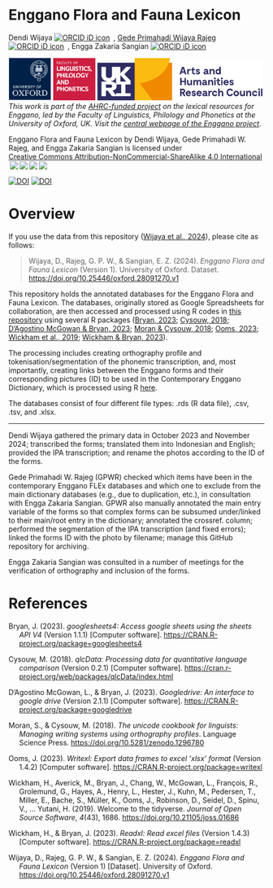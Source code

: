 Enggano Flora and Fauna Lexicon
================
Dendi Wijaya
<a itemprop="sameAs" content="https://orcid.org/0000-0002-8767-9364" href="https://orcid.org/0000-0002-8767-9364" target="orcid.widget" rel="noopener noreferrer" style="vertical-align:top;"><img src="https://orcid.org/sites/default/files/images/orcid_16x16.png" style="width:1em;margin-right:.5em;" alt="ORCID iD icon"></a>,
[Gede Primahadi Wijaya
Rajeg](https://www.ling-phil.ox.ac.uk/people/gede-rajeg)
<a itemprop="sameAs" content="https://orcid.org/0000-0002-2047-8621" href="https://orcid.org/0000-0002-2047-8621" target="orcid.widget" rel="noopener noreferrer" style="vertical-align:top;"><img src="https://orcid.org/sites/default/files/images/orcid_16x16.png" style="width:1em;margin-right:.5em;" alt="ORCID iD icon"></a>,
Engga Zakaria Sangian
<a itemprop="sameAs" content="https://orcid.org/0009-0000-8802-6819" href="https://orcid.org/0009-0000-8802-6819" target="orcid.widget" rel="noopener noreferrer" style="vertical-align:top;"><img src="https://orcid.org/sites/default/files/images/orcid_16x16.png" style="width:1em;margin-right:.5em;" alt="ORCID iD icon"></a>

<!-- README.md is generated from README.Rmd. Please edit that file -->
<!-- badges: start -->

[<img
src="https://raw.githubusercontent.com/engganolang/digitised-holle-list/main/file-oxweb-logo.gif"
width="84" alt="The University of Oxford" />](https://www.ox.ac.uk/)
[<img
src="https://raw.githubusercontent.com/engganolang/digitised-holle-list/main/file-lingphil.png"
width="83"
alt="Faculty of Linguistics, Philology and Phonetics, the University of Oxford" />](https://www.ling-phil.ox.ac.uk/)
[<img
src="https://raw.githubusercontent.com/engganolang/digitised-holle-list/main/file-ahrc.png"
width="325" alt="Arts and Humanities Research Council (AHRC)" />](https://www.ukri.org/councils/ahrc/)
</br>*This work is part of the [AHRC-funded
project](https://gtr.ukri.org/projects?ref=AH%2FW007290%2F1) on the
lexical resources for Enggano, led by the Faculty of Linguistics,
Philology and Phonetics at the University of Oxford, UK. Visit the
[central webpage of the Enggano
project](https://enggano.ling-phil.ox.ac.uk/)*.

<p xmlns:cc="http://creativecommons.org/ns#" xmlns:dct="http://purl.org/dc/terms/">

<span property="dct:title">Enggano Flora and Fauna Lexicon</span> by
<span property="cc:attributionName">Dendi Wijaya, Gede Primahadi W.
Rajeg, and Engga Zakaria Sangian</span> is licensed under
<a href="https://creativecommons.org/licenses/by-nc-sa/4.0/?ref=chooser-v1" target="_blank" rel="license noopener noreferrer" style="display:inline-block;">Creative
Commons Attribution-NonCommercial-ShareAlike 4.0
International<img src="https://mirrors.creativecommons.org/presskit/icons/cc.svg?ref=chooser-v1" style="height:22px!important;margin-left:3px;vertical-align:text-bottom;"/><img src="https://mirrors.creativecommons.org/presskit/icons/by.svg?ref=chooser-v1" style="height:22px!important;margin-left:3px;vertical-align:text-bottom;"/><img src="https://mirrors.creativecommons.org/presskit/icons/nc.svg?ref=chooser-v1" style="height:22px!important;margin-left:3px;vertical-align:text-bottom;"/><img src="https://mirrors.creativecommons.org/presskit/icons/sa.svg?ref=chooser-v1" style="height:22px!important;margin-left:3px;vertical-align:text-bottom;"/></a>

</p>

[![DOI](https://zenodo.org/badge/DOI/10.5281/zenodo.14553651.svg)](https://doi.org/10.5281/zenodo.14553651)
[![DOI](https://img.shields.io/badge/doi-10.25446/oxford.28091270-blue.svg?style=flat&labelColor=whitesmoke&logo=data%3Aimage%2Fpng%3Bbase64%2CiVBORw0KGgoAAAANSUhEUgAAAB8AAAAfCAYAAAAfrhY5AAAJsklEQVR42qWXd1DTaRrHf%2BiB2Hdt5zhrAUKz4IKEYu9IGiGFFJJQ0gkJCAKiWFDWBRdFhCQUF3UVdeVcRQEBxUI3yY9iEnQHb3bdW1fPubnyz%2F11M7lvEHfOQee2ZOYzPyDv%2B3yf9%2Fk95YX4fx%2BltfUt08GcFEuPR4U9hDDZ%2FVngIlhb%2FSiI6InkTgLzgDcgfvtnovhH4BzoVlrbwr55QnhCtBW4QHXnFrZbPBaQoBh4%2FSYH2EnpBEtqcDMVzB93wA%2F8AFwa23XFGcc8CkT3mxz%2BfXWtq9T9IQlLIXYEuHojudb%2BCM7Hgdq8ydi%2FAHiBXyY%2BLjwFlAEnS6Jnar%2FvnQVhvdzasad0eKvWZKe8hvDB2ofLZ%2FZEcWsh%2BhyIuyO5Bxs2iZIE4nRv7NWAb0EO8AC%2FWPxjYAWuOEX2MSXZVgPxzmRL3xKz3ScGpx6p6QnOx4mDIFqO0w6Q4fEhO5IzwxlSwyD2FYHzwAW%2BAZ4fEsf74gCumykwNHskLM7taQxLYjjIyy8MUtraGhTWdkfhkFJqtvuVl%2F9l2ZquDfEyrH8B0W06nnpH3JtIyRGpH1iJ6SfxDIHjRXHJmdQjLpfHeN54gnfFx4W9QRnovx%2FN20aXZeTD2J84hn3%2BqoF2Tqr14VqTPUCIcP%2B5%2Fly4qC%2BUL3sYxSvNj1NwsVYPsWdMUfomsdkYm3Tj0nbV0N1wRKwFe1MgKACDIBdMAhPE%2FwicwNWxll8Ag40w%2BFfhibJkGHmutjYeQ8gVlaN%2BjO51nDysa9TwNUFMqaGbKdRJZFfOJSp6mkRKsv0rRIpEVWjAvyFkxNOEpwvcAVPfEe%2Bl8ojeNTx3nXLBcWRrYGxSRjDEk0VlpxYrbe1ZmaQ5xuT0u3r%2B2qe5j0J5uytiZPGsRL2Jm32AldpxPUNJ3jmmsN4x62z1cXrbedXBQf2yvIFCeZrtyicZZG2U2nrrBJzYorI2EXLrvTfCSB43s41PKEvbZDEfQby6L4JTj%2FfIwam%2B4%2BwucBu%2BDgNK05Nle1rSt9HvR%2FKPC4U6LTfvUIaip1mjIa8fPzykii23h2eanT57zQ7fsyYH5QjywwlooAUcAdOh5QumgTHx6aAO7%2FL52eaQNEShrxfhL6albEDmfhGflrsT4tps8gTHNOJbeDeBlt0WJWDHSgxs6cW6lQqyg1FpD5ZVDfhn1HYFF1y4Eiaqa18pQf3zzYMBhcanlBjYfgWNayAf%2FASOgklu8bmgD7hADrk4cRlOL7NSOewEcbqSmaivT33QuFdHXj5sdvjlN5yMDrAECmdgDWG2L8P%2BAKLs9ZLZ7dJda%2BB4Xl84t7QvnKfvpXJv9obz2KgK8dXyqISyV0sXGZ0U47hOA%2FAiigbEMECJxC9aoKp86re5O5prxOlHkcksutSQJzxZRlPZmrOKhsQBF5zEZKybUC0vVjG8PqOnhOq46qyDTDnj5gZBriWCk4DvXrudQnXQmnXblebhAC2cCB6zIbM4PYgGl0elPSgIf3iFEA21aLdHYLHUQuVkpgi02SxFdrG862Y8ymYGMvXDzUmiX8DS5vKZyZlGmsSgQqfLub5RyLNS4zfDiZc9Edzh%2FtCE%2BX8j9k%2FqWB071rcZyMImne1SLkL4GRw4UPHMV3jjwEYpPG5uW5fAEot0aTSJnsGAwHJi2nvF1Y5OIqWziVCQd5NT7t6Q8guOSpgS%2Fa1dSRn8JGGaCD3BPXDyQRG4Bqhu8XrgAp0yy8DMSvvyVXDgJcJTcr1wQ2BvFKf65jqhvmxXUuDpGBlRvV36XvGjQzLi8KAKT2lYOnmxQPGorURSV0NhyTIuIyqOmKTMhQ%2BieEsgOgpc4KBbfDM4B3SIgFljvfHF6cef7qpyLBXAiQcXvg5l3Iunp%2FWv4dH6qFziO%2BL9PbrimQ9RY6MQphEfGUpOmma7KkGzuS8sPUFnCtIYcKCaI9EXo4HlQLgGrBjbiK5EqMj2AKWt9QWcIFMtnVvQVDQV9lXJJqdPVtUQpbh6gCI2Ov1nvZts7yYdsnvRgxiWFOtNJcOMVLn1vgptVi6qrNiFOfEjHCDB3J%2BHDLqUB77YgQGwX%2Fb1eYna3hGKdlqJKIyiE4nSbV8VFgxmxR4b5mVkkeUhMgs5YTi4ja2XZ009xJRHdkfwMi%2BfocaancuO7h%2FMlcLOa0V%2FSw6Dq47CumRQAKhgbOP8t%2BMTjuxjJGhXCY6XpmDDFqWlVYbQ1aDJ5Cptdw4oLbf3Ck%2BdWkVP0LpH7s9XLPXI%2FQX8ws%2Bj2In63IcRvOOo%2BTTjiN%2BlssfRsanW%2B3REVKoavBOAPTXABW4AL7e4NygHdpAKBscmlDh9Jysp4wxbnUNna3L3xBvyE1jyrGIkUHaqQMuxhHElV6oj1picvgL1QEuS5PyZTEaivqh5vUCKJqOuIgPFGESns8kyFk7%2FDxyima3cYxi%2FYOQCj%2F%2B9Ms2Ll%2Bhn4FmKnl7JkGXQGDKDAz9rUGL1TIlBpuJr9Be2JjK6qPzyDg495UxXYF7JY1qKimw9jWjF0iV6DRIqE%2B%2FeWG0J2ofmZTk0mLYVd4GLiFCOoKR0Cg727tWq981InYynvCuKW43aXgEjofVbxIqrm0VL76zlH3gQzWP3R3Bv9oXxclrlO7VVtgBRpSP4hMFWJ8BrUSBCJXC07l40X4jWuvtc42ofNCxtlX2JH6bdeojXgTh5TxOBKEyY5wvBE%2BACh8BtOPNPkApjoxi5h%2B%2FFMQQNpWvZaMH7MKFu5Ax8HoCQdmGkJrtnOiLHwD3uS5y8%2F2xTSDrE%2F4PT1yqtt6vGe8ldMBVMEPd6KwqiYECHDlfbvzphcWP%2BJiZuL5swoWQYlS%2Br7Yu5mNUiGD2retxBi9fl6RDGn4Ti9B1oyYy%2BMP5G87D%2FCpRlvdnuy0PY6RC8BzTA40NXqckQ9TaOUDywkYsudxJzPgyDoAWn%2BB6nEFbaVxxC6UXjJiuDkW9TWq7uRBOJocky9iMfUhGpv%2FdQuVVIuGjYqACbXf8aa%2BPeYNIHZsM7l4s5gAQuUAzRUoT51hnH3EWofXf2vkD5HJJ33vwE%2FaEWp36GHr6GpMaH4AAPuqM5eabH%2FhfG9zcCz4nN6cPinuAw6IHwtvyB%2FdO1toZciBaPh25U0ducR2PI3Zl7mokyLWKkSnEDOg1x5fCsJE9EKhH7HwFNhWMGMS7%2BqxyYsbHHRUDUH4I%2FAheQY7wujJNnFUH4KdCju83riuQeHU9WEqNzjsJFuF%2FdTDAZ%2FK7%2F1WaAU%2BAWymT59pVMT4g2AxcwNa0XEBDdBDpAPvgDIH73R25teeuAF5ime2Ul0OUIiG4GpSAEJeYW9wDTf43wfwHgHLKJoPznkwAAAABJRU5ErkJggg%3D%3D)](http://dx.doi.org/10.25446/oxford.28091270)

<!-- badges: end -->

# Overview

If you use the data from this repository ([Wijaya et al.,
2024](#ref-Wijaya_Enggano_Flora_and_2024)), please cite as follows:

> Wijaya, D., Rajeg, G. P. W., & Sangian, E. Z. (2024). *Enggano Flora
> and Fauna Lexicon* (Version 1). University of Oxford. Dataset.
> <https://doi.org/10.25446/oxford.28091270.v1>

This repository holds the annotated databases for the Enggano Flora and
Fauna Lexicon. The databases, originally stored as Google Spreadsheets
for collaboration, are then accessed and processed using R codes in
[this repository](https://github.com/engganolang/enggano-flora-fauna)
using several R packages ([Bryan, 2023](#ref-gsheet); [Cysouw,
2018](#ref-cysouw_qlcdata_2024); [D’Agostino McGowan & Bryan,
2023](#ref-gdrive); [Moran & Cysouw, 2018](#ref-moran_unicode_2018);
[Ooms, 2023](#ref-ooms_writexl); [Wickham et al.,
2019](#ref-wickham_welcome_2019); [Wickham & Bryan, 2023](#ref-readxl)).

The processing includes creating orthography profile and
tokenisation/segmentation of the phonemic transcription, and, most
importantly, creating links between the Enggano forms and their
corresponding pictures (ID) to be used in the Contemporary Enggano
Dictionary, which is processed using R
[here](https://github.com/engganolang/eno-flex).

The databases consist of four different file types: .rds (R data file),
.csv, .tsv, and .xlsx.

------------------------------------------------------------------------

Dendi Wijaya gathered the primary data in October 2023 and November
2024; transcribed the forms; translated them into Indonesian and
English; provided the IPA transcription; and rename the photos according
to the ID of the forms.

Gede Primahadi W. Rajeg (GPWR) checked which items have been in the
contemporary Enggano FLEx databases and which one to exclude from the
main dictionary databases (e.g., due to duplication, etc.), in
consultation with Engga Zakaria Sangian. GPWR also manually annotated
the main entry variable of the forms so that complex forms can be
subsumed under/linked to their main/root entry in the dictionary;
annotated the crossref. column; performed the segmentation of the IPA
transcription (and fixed errors); linked the forms ID with the photo by
filename; manage this GitHub repository for archiving.

Engga Zakaria Sangian was consulted in a number of meetings for the
verification of orthography and inclusion of the forms.

# References

<div id="refs" class="references csl-bib-body hanging-indent">

<div id="ref-gsheet" class="csl-entry">

Bryan, J. (2023). *googlesheets4: Access google sheets using the sheets
API V4* (Version 1.1.1) \[Computer software\].
<https://CRAN.R-project.org/package=googlesheets4>

</div>

<div id="ref-cysouw_qlcdata_2024" class="csl-entry">

Cysouw, M. (2018). *<span class="nocase">qlcData</span>: Processing data
for quantitative language comparison* (Version 0.2.1) \[Computer
software\]. <https://cran.r-project.org/web/packages/qlcData/index.html>

</div>

<div id="ref-gdrive" class="csl-entry">

D’Agostino McGowan, L., & Bryan, J. (2023). *Googledrive: An interface
to google drive* (Version 2.1.1) \[Computer software\].
<https://CRAN.R-project.org/package=googledrive>

</div>

<div id="ref-moran_unicode_2018" class="csl-entry">

Moran, S., & Cysouw, M. (2018). *The unicode cookbook for linguists:
Managing writing systems using orthography profiles*. Language Science
Press. <https://doi.org/10.5281/zenodo.1296780>

</div>

<div id="ref-ooms_writexl" class="csl-entry">

Ooms, J. (2023). *Writexl: Export data frames to excel ’xlsx’ format*
(Version 1.4.2) \[Computer software\].
<https://CRAN.R-project.org/package=writexl>

</div>

<div id="ref-wickham_welcome_2019" class="csl-entry">

Wickham, H., Averick, M., Bryan, J., Chang, W., McGowan, L., François,
R., Grolemund, G., Hayes, A., Henry, L., Hester, J., Kuhn, M., Pedersen,
T., Miller, E., Bache, S., Müller, K., Ooms, J., Robinson, D., Seidel,
D., Spinu, V., … Yutani, H. (2019). Welcome to the tidyverse. *Journal
of Open Source Software*, *4*(43), 1686.
<https://doi.org/10.21105/joss.01686>

</div>

<div id="ref-readxl" class="csl-entry">

Wickham, H., & Bryan, J. (2023). *Readxl: Read excel files* (Version
1.4.3) \[Computer software\].
<https://CRAN.R-project.org/package=readxl>

</div>

<div id="ref-Wijaya_Enggano_Flora_and_2024" class="csl-entry">

Wijaya, D., Rajeg, G. P. W., & Sangian, E. Z. (2024).
*<span class="nocase">Enggano Flora and Fauna Lexicon</span>*
(Version 1) \[Dataset\]. University of Oxford.
<https://doi.org/10.25446/oxford.28091270.v1>

</div>

</div>
